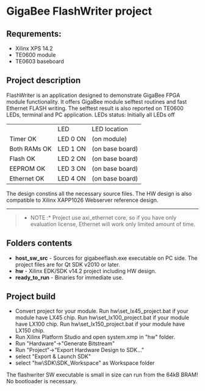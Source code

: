 # GigaBee FlashWriter project
## Requrements:
* Xilinx XPS 14.2
* TE0600 module
* TE0603 baseboard

## Project description
FlashWriter is an application designed to demonstrate GigaBee FPGA module functionality.
It offers GigaBee module selftest routines and fast Ethernet FLASH writing. 
The selftest result is also reported on TE0600 LEDs, terminal and PC application.
LEDs status:
Initially all LEDs off
<table>
<th>
<td>LED</td><td>LED location</td>
</th>
<tr>
<td>Timer OK</td><td>LED 0 ON</td><td>(on module)</td>
</tr>
<tr>
<td>Both RAMs OK</td><td>LED 1 ON</td><td>(on base board)</td>
</tr>
<tr>
<td>Flash OK</td><td>LED 2 ON</td><td>(on base board)</td>
</tr>
<tr>
<td>EEPROM OK</td><td>LED 3 ON</td><td>(on base board)</td>
</tr>
<tr>
<td>Ethernet OK</td><td>LED 4 ON</td><td>(on base board)</td>
</tr>
</table>

The design constins all the necessary source files.
The HW design is also compatible to Xilinx XAPP1026 Webserver reference design.

- - -

> * NOTE :*
> Project use axi_ethernet core, so if you have only evaluation
> license, Ethernet will work only limited amount of time.

## Folders contents
- **host_sw_src** - Sources for gigabeeflash.exe executable on PC side. The project files are for Qt SDK v2010 or later.
- **hw** - Xilinx EDK/SDK v14.2 project including HW design.
- **ready_to_run** - Binaries for immediate use.

## Project build
- Convert project for your module.
Run hw\set_lx45_project.bat if your module have LX45 chip.
Run hw\set_lx100_project.bat if your module have LX100 chip.
Run hw\set_lx150_project.bat if your module have LX150 chip.
- Run Xilinx Platform Studio and open system.xmp in "hw" folder.
- Run "Hardware"->"Generate Bitstream"
- Run "Project"->"Export Hardware Design to SDK..."
- select "Export & Launch SDK"
- select "hw\SDK\SDK_Workspace" as Workspace folder

The flashwriter SW executable is small in size can run from the 64kB BRAM! 
No bootloader is necessary.